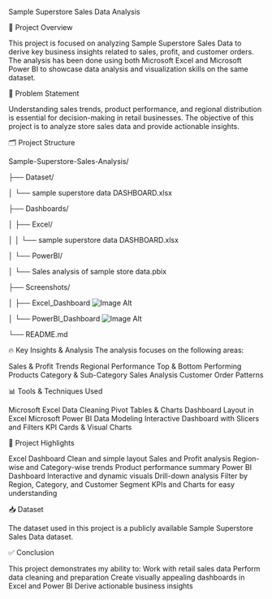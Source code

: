 Sample Superstore Sales Data Analysis

📄 Project Overview

This project is focused on analyzing Sample Superstore Sales Data to derive key business insights related to sales, profit, and customer orders.
The analysis has been done using both Microsoft Excel and Microsoft Power BI to showcase data analysis and visualization skills on the same dataset.

🎯 Problem Statement

Understanding sales trends, product performance, and regional distribution is essential for decision-making in retail businesses.
The objective of this project is to analyze store sales data and provide actionable insights.

🗂️ Project Structure

Sample-Superstore-Sales-Analysis/

├── Dataset/

│   └── sample superstore data DASHBOARD.xlsx

├── Dashboards/

│   ├── Excel/

│   │   └── sample superstore data DASHBOARD.xlsx

│   └── PowerBI/

│       └── Sales analysis of sample store data.pbix

├── Screenshots/

│   ├── Excel_Dashboard
    ![Image Alt](image_url)



│   └── PowerBI_Dashboard
    ![Image Alt](image_url)



└── README.md

🔥 Key Insights & Analysis 
The analysis focuses on the following areas:

Sales & Profit Trends
Regional Performance
Top & Bottom Performing Products
Category & Sub-Category Sales Analysis
Customer Order Patterns


📊 Tools & Techniques Used

Microsoft Excel
Data Cleaning
Pivot Tables & Charts
Dashboard Layout in Excel
Microsoft Power BI
Data Modeling
Interactive Dashboard with Slicers and Filters
KPI Cards & Visual Charts


🌟 Project Highlights

Excel Dashboard
Clean and simple layout
Sales and Profit analysis
Region-wise and Category-wise trends
Product performance summary
Power BI Dashboard
Interactive and dynamic visuals
Drill-down analysis
Filter by Region, Category, and Customer Segment
KPIs and Charts for easy understanding


📥 Dataset

The dataset used in this project is a publicly available Sample Superstore Sales Data dataset.


✅ Conclusion

This project demonstrates my ability to:
Work with retail sales data
Perform data cleaning and preparation
Create visually appealing dashboards in Excel and Power BI
Derive actionable business insights
